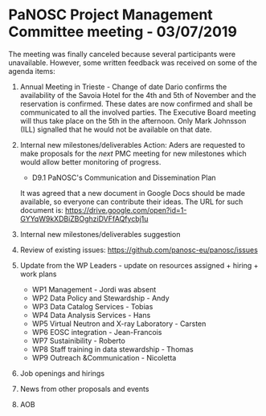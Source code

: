 PaNOSC Project Management Committee meeting - 03/07/2019
========================================================
The meeting was finally canceled because several participants were unavailable. 
However, some written feedback was received on some of the agenda items:

1. Annual Meeting in Trieste - Change of date
Dario confirms the availability of the Savoia Hotel for the 4th and 5th of November and the reservation is confirmed. 
These dates are now confirmed and shall be communicated to all the involved parties. 
The Executive Board meeting will thus take place on the 5th in the afternoon. Only Mark Johnsson (ILL) signalled that he
would not be available on that date.

2. Internal new milestones/deliverables
Action:
Aders are requested to make proposals for the *next* PMC meeting for new milestones which would allow better
monitoring of progress. 
	* D9.1 PaNOSC's Communication and Dissemination Plan

	It was agreed that a new document in Google Docs should be made available, so everyone can contribute their ideas.
	The URL for such document is: https://drive.google.com/open?id=1-GYYqW9kXDBiZBOghziDVFfAQfycbj1u

2. Internal new milestones/deliverables suggestion

3. Review of existing issues: https://github.com/panosc-eu/panosc/issues
		
4. Update from the WP Leaders - update on resources assigned + hiring + work plans
	*    WP1 Management - Jordi was absent
	*    WP2 Data Policy and Stewardship - Andy 
	*    WP3 Data Catalog Services - Tobias 
	*    WP4 Data Analysis Services - Hans 
	*    WP5 Virtual Neutron and X-ray Laboratory - Carsten 
	*    WP6 EOSC integration - Jean-Francois 
	*    WP7 Sustainibility - Roberto 
	*    WP8 Staff training in data stewardship - Thomas 
	*    WP9 Outreach &Communication - Nicoletta 

5. Job openings and hirings


6. News from other proposals and events


7. AOB
